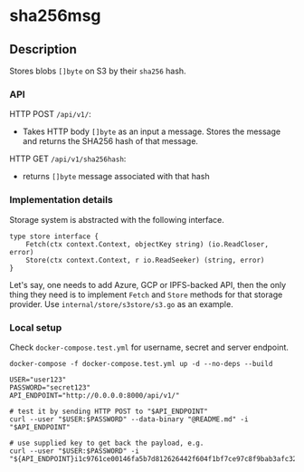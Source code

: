 # sha256msg

## Description

Stores blobs `[]byte` on S3 by their `sha256` hash.

### API

HTTP POST `/api/v1/`:
- Takes HTTP body `[]byte` as an input a message. Stores the message and returns the SHA256 hash of that message.

HTTP GET `/api/v1/sha256hash`:
- returns `[]byte` message associated with that hash

### Implementation details

Storage system is abstracted with the following interface.

```
type store interface {
    Fetch(ctx context.Context, objectKey string) (io.ReadCloser, error)
    Store(ctx context.Context, r io.ReadSeeker) (string, error)
}
```

Let's say, one needs to add Azure, GCP or IPFS-backed API, then the only thing they need is to implement `Fetch` and `Store` methods for that storage provider.
Use `internal/store/s3store/s3.go` as an example.


### Local setup

Check `docker-compose.test.yml` for username, secret and server endpoint.

```
docker-compose -f docker-compose.test.yml up -d --no-deps --build

USER="user123"
PASSWORD="secret123"
API_ENDPOINT="http://0.0.0.0:8000/api/v1/"

# test it by sending HTTP POST to "$API_ENDPOINT"
curl --user "$USER:$PASSWORD" --data-binary "@README.md" -i "$API_ENDPOINT"

# use supplied key to get back the payload, e.g.
curl --user "$USER:$PASSWORD" -i "${API_ENDPOINT}i1c9761ce00146fa5b7d812626442f604f1bf7ce97c8f9bab3afc325113f8fe5c"
```

